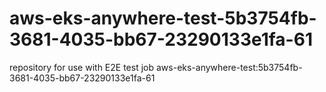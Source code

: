 # aws-eks-anywhere-test-5b3754fb-3681-4035-bb67-23290133e1fa-61
repository for use with E2E test job aws-eks-anywhere-test:5b3754fb-3681-4035-bb67-23290133e1fa-61
